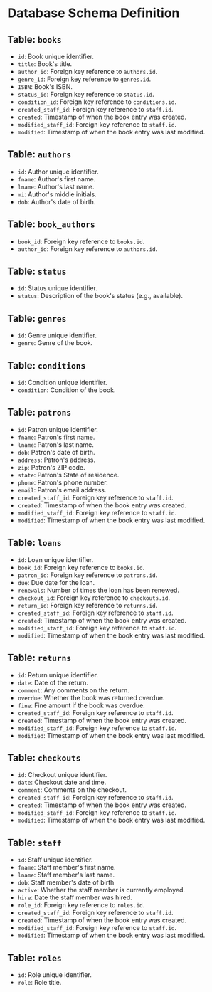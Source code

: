 
# Database Schema Definition

## Table: `books`
- `id`: Book unique identifier.
- `title`: Book's title.
- `author_id`: Foreign key reference to `authors.id`.
- `genre_id`: Foreign key reference to `genres.id`.
- `ISBN`: Book's ISBN.
- `status_id`: Foreign key reference to `status.id`.
- `condition_id`: Foreign key reference to `conditions.id`.
- `created_staff_id`: Foreign key reference to `staff.id`.
- `created`: Timestamp of when the book entry was created.
- `modified_staff_id`: Foreign key reference to `staff.id`.
- `modified`: Timestamp of when the book entry was last modified.

## Table: `authors`
- `id`: Author unique identifier.
- `fname`: Author's first name.
- `lname`: Author's last name.
- `mi`: Author's middle initials.
- `dob`: Author's date of birth.

## Table: `book_authors`
- `book_id`: Foreign key reference to `books.id`.
- `author_id`: Foreign key reference to `authors.id`.

## Table: `status`
- `id`: Status unique identifier.
- `status`: Description of the book's status (e.g., available).

## Table: `genres`
- `id`: Genre unique identifier.
- `genre`: Genre of the book.

## Table: `conditions`
- `id`: Condition unique identifier.
- `condition`: Condition of the book.

## Table: `patrons`
- `id`: Patron unique identifier.
- `fname`: Patron's first name.
- `lname`: Patron's last name.
- `dob`: Patron's date of birth.
- `address`: Patron's address.
- `zip`: Patron's ZIP code.
- `state`: Patron's State of residence.
- `phone`: Patron's phone number.
- `email`: Patron's email address.
- `created_staff_id`: Foreign key reference to `staff.id`.
- `created`: Timestamp of when the book entry was created.
- `modified_staff_id`: Foreign key reference to `staff.id`.
- `modified`: Timestamp of when the book entry was last modified.

## Table: `loans`
- `id`: Loan unique identifier.
- `book_id`: Foreign key reference to `books.id`.
- `patron_id`: Foreign key reference to `patrons.id`.
- `due`: Due date for the loan.
- `renewals`: Number of times the loan has been renewed.
- `checkout_id`: Foreign key reference to `checkouts.id`.
- `return_id`: Foreign key reference to `returns.id`.
- `created_staff_id`: Foreign key reference to `staff.id`.
- `created`: Timestamp of when the book entry was created.
- `modified_staff_id`: Foreign key reference to `staff.id`.
- `modified`: Timestamp of when the book entry was last modified.

## Table: `returns`
- `id`: Return unique identifier.
- `date`: Date of the return.
- `comment`: Any comments on the return.
- `overdue`: Whether the book was returned overdue.
- `fine`: Fine amount if the book was overdue.
- `created_staff_id`: Foreign key reference to `staff.id`.
- `created`: Timestamp of when the book entry was created.
- `modified_staff_id`: Foreign key reference to `staff.id`.
- `modified`: Timestamp of when the book entry was last modified.

## Table: `checkouts`
- `id`: Checkout unique identifier.
- `date`: Checkout date and time.
- `comment`: Comments on the checkout.
- `created_staff_id`: Foreign key reference to `staff.id`.
- `created`: Timestamp of when the book entry was created.
- `modified_staff_id`: Foreign key reference to `staff.id`.
- `modified`: Timestamp of when the book entry was last modified.

## Table: `staff`
- `id`: Staff unique identifier.
- `fname`: Staff member's first name.
- `lname`: Staff member's last name.
- `dob`: Staff member's date of birth
- `active`: Whether the staff member is currently employed.
- `hire`: Date the staff member was hired.
- `role_id`: Foreign key reference to `roles.id`.
- `created_staff_id`: Foreign key reference to `staff.id`.
- `created`: Timestamp of when the book entry was created.
- `modified_staff_id`: Foreign key reference to `staff.id`.
- `modified`: Timestamp of when the book entry was last modified.

## Table: `roles`
- `id`: Role unique identifier.
- `role`: Role title.
